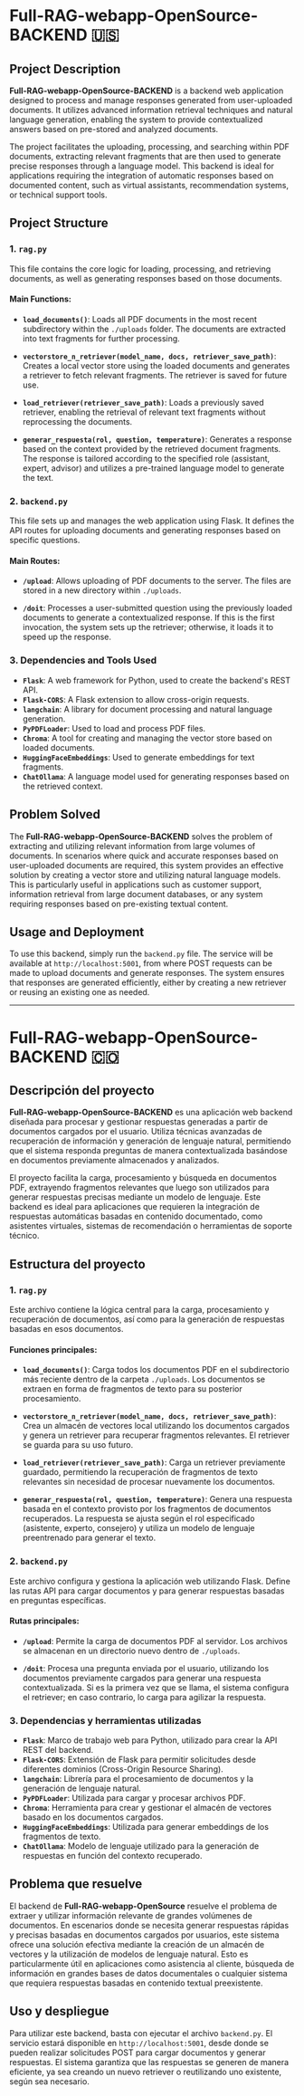 # Full-RAG-webapp-OpenSource-BACKEND 🇺🇸

## Project Description

**Full-RAG-webapp-OpenSource-BACKEND** is a backend web application designed to process and manage responses generated from user-uploaded documents. It utilizes advanced information retrieval techniques and natural language generation, enabling the system to provide contextualized answers based on pre-stored and analyzed documents.

The project facilitates the uploading, processing, and searching within PDF documents, extracting relevant fragments that are then used to generate precise responses through a language model. This backend is ideal for applications requiring the integration of automatic responses based on documented content, such as virtual assistants, recommendation systems, or technical support tools.

## Project Structure

### 1. `rag.py`
This file contains the core logic for loading, processing, and retrieving documents, as well as generating responses based on those documents.

#### Main Functions:

- **`load_documents()`**: Loads all PDF documents in the most recent subdirectory within the `./uploads` folder. The documents are extracted into text fragments for further processing.

- **`vectorstore_n_retriever(model_name, docs, retriever_save_path)`**: Creates a local vector store using the loaded documents and generates a retriever to fetch relevant fragments. The retriever is saved for future use.

- **`load_retriever(retriever_save_path)`**: Loads a previously saved retriever, enabling the retrieval of relevant text fragments without reprocessing the documents.

- **`generar_respuesta(rol, question, temperature)`**: Generates a response based on the context provided by the retrieved document fragments. The response is tailored according to the specified role (assistant, expert, advisor) and utilizes a pre-trained language model to generate the text.

### 2. `backend.py`
This file sets up and manages the web application using Flask. It defines the API routes for uploading documents and generating responses based on specific questions.

#### Main Routes:

- **`/upload`**: Allows uploading of PDF documents to the server. The files are stored in a new directory within `./uploads`.

- **`/doit`**: Processes a user-submitted question using the previously loaded documents to generate a contextualized response. If this is the first invocation, the system sets up the retriever; otherwise, it loads it to speed up the response.

### 3. Dependencies and Tools Used

- **`Flask`**: A web framework for Python, used to create the backend's REST API.
- **`Flask-CORS`**: A Flask extension to allow cross-origin requests.
- **`langchain`**: A library for document processing and natural language generation.
- **`PyPDFLoader`**: Used to load and process PDF files.
- **`Chroma`**: A tool for creating and managing the vector store based on loaded documents.
- **`HuggingFaceEmbeddings`**: Used to generate embeddings for text fragments.
- **`ChatOllama`**: A language model used for generating responses based on the retrieved context.

## Problem Solved

The **Full-RAG-webapp-OpenSource-BACKEND** solves the problem of extracting and utilizing relevant information from large volumes of documents. In scenarios where quick and accurate responses based on user-uploaded documents are required, this system provides an effective solution by creating a vector store and utilizing natural language models. This is particularly useful in applications such as customer support, information retrieval from large document databases, or any system requiring responses based on pre-existing textual content.

## Usage and Deployment

To use this backend, simply run the `backend.py` file. The service will be available at `http://localhost:5001`, from where POST requests can be made to upload documents and generate responses. The system ensures that responses are generated efficiently, either by creating a new retriever or reusing an existing one as needed.

---

# Full-RAG-webapp-OpenSource-BACKEND 🇨🇴

## Descripción del proyecto

**Full-RAG-webapp-OpenSource-BACKEND** es una aplicación web backend diseñada para procesar y gestionar respuestas generadas a partir de documentos cargados por el usuario. Utiliza técnicas avanzadas de recuperación de información y generación de lenguaje natural, permitiendo que el sistema responda preguntas de manera contextualizada basándose en documentos previamente almacenados y analizados.

El proyecto facilita la carga, procesamiento y búsqueda en documentos PDF, extrayendo fragmentos relevantes que luego son utilizados para generar respuestas precisas mediante un modelo de lenguaje. Este backend es ideal para aplicaciones que requieren la integración de respuestas automáticas basadas en contenido documentado, como asistentes virtuales, sistemas de recomendación o herramientas de soporte técnico.

## Estructura del proyecto

### 1. `rag.py`
Este archivo contiene la lógica central para la carga, procesamiento y recuperación de documentos, así como para la generación de respuestas basadas en esos documentos.

#### Funciones principales:

- **`load_documents()`**: Carga todos los documentos PDF en el subdirectorio más reciente dentro de la carpeta `./uploads`. Los documentos se extraen en forma de fragmentos de texto para su posterior procesamiento.

- **`vectorstore_n_retriever(model_name, docs, retriever_save_path)`**: Crea un almacén de vectores local utilizando los documentos cargados y genera un retriever para recuperar fragmentos relevantes. El retriever se guarda para su uso futuro.

- **`load_retriever(retriever_save_path)`**: Carga un retriever previamente guardado, permitiendo la recuperación de fragmentos de texto relevantes sin necesidad de procesar nuevamente los documentos.

- **`generar_respuesta(rol, question, temperature)`**: Genera una respuesta basada en el contexto provisto por los fragmentos de documentos recuperados. La respuesta se ajusta según el rol especificado (asistente, experto, consejero) y utiliza un modelo de lenguaje preentrenado para generar el texto.

### 2. `backend.py`
Este archivo configura y gestiona la aplicación web utilizando Flask. Define las rutas API para cargar documentos y para generar respuestas basadas en preguntas específicas.

#### Rutas principales:

- **`/upload`**: Permite la carga de documentos PDF al servidor. Los archivos se almacenan en un directorio nuevo dentro de `./uploads`.

- **`/doit`**: Procesa una pregunta enviada por el usuario, utilizando los documentos previamente cargados para generar una respuesta contextualizada. Si es la primera vez que se llama, el sistema configura el retriever; en caso contrario, lo carga para agilizar la respuesta.

### 3. Dependencias y herramientas utilizadas

- **`Flask`**: Marco de trabajo web para Python, utilizado para crear la API REST del backend.
- **`Flask-CORS`**: Extensión de Flask para permitir solicitudes desde diferentes dominios (Cross-Origin Resource Sharing).
- **`langchain`**: Librería para el procesamiento de documentos y la generación de lenguaje natural.
- **`PyPDFLoader`**: Utilizada para cargar y procesar archivos PDF.
- **`Chroma`**: Herramienta para crear y gestionar el almacén de vectores basado en los documentos cargados.
- **`HuggingFaceEmbeddings`**: Utilizada para generar embeddings de los fragmentos de texto.
- **`ChatOllama`**: Modelo de lenguaje utilizado para la generación de respuestas en función del contexto recuperado.

## Problema que resuelve

El backend de **Full-RAG-webapp-OpenSource** resuelve el problema de extraer y utilizar información relevante de grandes volúmenes de documentos. En escenarios donde se necesita generar respuestas rápidas y precisas basadas en documentos cargados por usuarios, este sistema ofrece una solución efectiva mediante la creación de un almacén de vectores y la utilización de modelos de lenguaje natural. Esto es particularmente útil en aplicaciones como asistencia al cliente, búsqueda de información en grandes bases de datos documentales o cualquier sistema que requiera respuestas basadas en contenido textual preexistente.

## Uso y despliegue

Para utilizar este backend, basta con ejecutar el archivo `backend.py`. El servicio estará disponible en `http://localhost:5001`, desde donde se pueden realizar solicitudes POST para cargar documentos y generar respuestas. El sistema garantiza que las respuestas se generen de manera eficiente, ya sea creando un nuevo retriever o reutilizando uno existente, según sea necesario.
